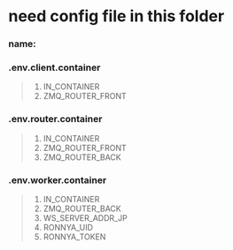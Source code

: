 #  need config file in this folder<br>
### name:

### .env.client.container<br>
> 1. IN_CONTAINER<br>
> 2. ZMQ_ROUTER_FRONT<br>

 ### .env.router.container<br>
> 1. IN_CONTAINER<br>
> 2. ZMQ_ROUTER_FRONT<br>
> 3. ZMQ_ROUTER_BACK<br>

 ### .env.worker.container<br>
> 1. IN_CONTAINER<br>
> 2. ZMQ_ROUTER_BACK<br>
> 3. WS_SERVER_ADDR_JP<br>
> 4. RONNYA_UID<br>
> 5. RONNYA_TOKEN<br>